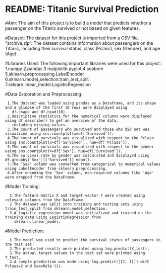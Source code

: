 # README: Titanic Survival Prediction
#Aim:
   The aim of this project is to build a model that predicts whether a passenger on the Titanic survived or not based on given features.

#Dataset:
   The dataset for this project is imported from a CSV file, "archive.zip". The dataset contains information about passengers on the Titanic, including their survival status, class (Pclass), sex (Gender), and age (Age).

#Libraries Used:
The following important libraries were used for this project:
   1.numpy
   2.pandas
   3.matplotlib.pyplot
   4.seaborn
   5.sklearn.preprocessing.LabelEncoder
   6.sklearn.model_selection.train_test_split
   7.sklearn.linear_model.LogisticRegression

  #Data Exploration and Preprocessing:
     
     1.The dataset was loaded using pandas as a DataFrame, and its shape and a glimpse of the first 10 rows were displayed using 
       df.shape and df.head(10).
     2.Descriptive statistics for the numerical columns were displayed using df.describe() to get an overview of the data, 
       including missing values.
     3.The count of passengers who survived and those who did not was visualized using sns.countplot(x=df['Survived']).
     4.The count of survivals was visualized with respect to the Pclass using sns.countplot(x=df['Survived'], hue=df['Pclass']).
     5.The count of survivals was visualized with respect to the gender using sns.countplot(x=df['Sex'], hue=df['Survived']).
     6.The survival rate by gender was calculated and displayed using df.groupby('Sex')[['Survived']].mean().
     7.The 'Sex' column was converted from categorical to numerical values using LabelEncoder from sklearn.preprocessing.
     8.After encoding the 'Sex' column, non-required columns like 'Age' were dropped from the DataFrame.


#Model Training:
     
      1.The feature matrix X and target vector Y were created using relevant columns from the DataFrame.
      2.The dataset was split into training and testing sets using train_test_split from sklearn.model_selection.
      3.A logistic regression model was initialized and trained on the training data using LogisticRegression from 
        sklearn.linear_model.


#Model Prediction:
       
      1.The model was used to predict the survival status of passengers in the test set.
      2.The predicted results were printed using log.predict(X_test).
      3.The actual target values in the test set were printed using Y_test.
      4.A sample prediction was made using log.predict([[2, 1]]) with Pclass=2 and Sex=Male (1).
